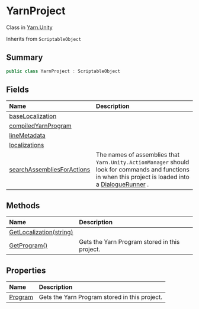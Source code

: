 # YarnProject

Class in [Yarn.Unity](/api/csharp/yarn.unity.md)

Inherits from `ScriptableObject`

## Summary



```csharp
public class YarnProject : ScriptableObject
```

## Fields

|Name|Description|
|:---|:---|
|[baseLocalization](/api/csharp/yarn.unity.yarnproject.baselocalization.md)||
|[compiledYarnProgram](/api/csharp/yarn.unity.yarnproject.compiledyarnprogram.md)||
|[lineMetadata](/api/csharp/yarn.unity.yarnproject.linemetadata.md)||
|[localizations](/api/csharp/yarn.unity.yarnproject.localizations.md)||
|[searchAssembliesForActions](/api/csharp/yarn.unity.yarnproject.searchassembliesforactions.md)|The names of assemblies that  <code>Yarn.Unity.ActionManager</code>  should look for commands and functions in when this project is loaded into a <a href="yarn.unity.dialoguerunner.md">DialogueRunner</a> .|

## Methods

|Name|Description|
|:---|:---|
|[GetLocalization(string)](/api/csharp/yarn.unity.yarnproject.getlocalization.md)||
|[GetProgram()](/api/csharp/yarn.unity.yarnproject.getprogram.md)|Gets the Yarn Program stored in this project.|

## Properties

|Name|Description|
|:---|:---|
|[Program](/api/csharp/yarn.unity.yarnproject.program.md)|Gets the Yarn Program stored in this project.|


